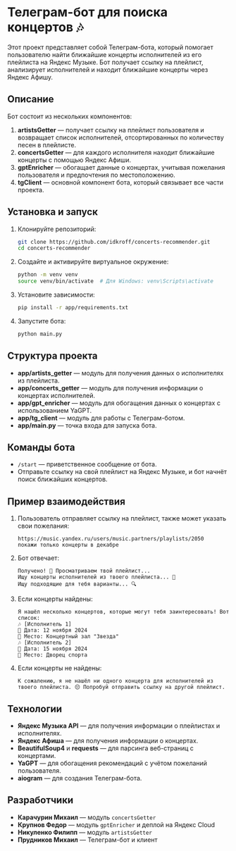 # Телеграм-бот для поиска концертов 🎶

Этот проект представляет собой Телеграм-бота, который помогает пользователю найти ближайшие концерты исполнителей из его плейлиста на Яндекс Музыке. Бот получает ссылку на плейлист, анализирует исполнителей и находит ближайшие концерты через Яндекс Афишу.

## Описание

Бот состоит из нескольких компонентов:

1. **artistsGetter** — получает ссылку на плейлист пользователя и возвращает список исполнителей, отсортированных по количеству песен в плейлисте.
2. **concertsGetter** — для каждого исполнителя находит ближайшие концерты с помощью Яндекс Афиши.
3. **gptEnricher** — обогащает данные о концертах, учитывая пожелания пользователя и предпочтения по местоположению.
4. **tgClient** — основной компонент бота, который связывает все части проекта.

## Установка и запуск

1. Клонируйте репозиторий:

    ```bash
    git clone https://github.com/idkroff/concerts-recommender.git
    cd concerts-recommender
    ```

2. Создайте и активируйте виртуальное окружение:

    ```bash
    python -m venv venv
    source venv/bin/activate  # Для Windows: venv\Scripts\activate
    ```

3. Установите зависимости:

    ```bash
    pip install -r app/requirements.txt
    ```

4. Запустите бота:

    ```bash
    python main.py
    ```

## Структура проекта

- **app/artists_getter** — модуль для получения данных о исполнителях из плейлиста.
- **app/concerts_getter** — модуль для получения информации о концертах исполнителей.
- **app/gpt_enricher** — модуль для обогащения данных о концертах с использованием YaGPT.
- **app/tg_client** — модуль для работы с Телеграм-ботом.
- **app/main.py** — точка входа для запуска бота.

## Команды бота

- `/start` — приветственное сообщение от бота.
- Отправьте ссылку на свой плейлист на Яндекс Музыке, и бот начнёт поиск ближайших концертов.

## Пример взаимодействия

1. Пользователь отправляет ссылку на плейлист, также может указать свои пожелания:

    ```
    https://music.yandex.ru/users/music.partners/playlists/2050
    покажи только концерты в декабре

    ```

2. Бот отвечает:

    ```
    Получено! 📝 Просматриваем твой плейлист...
    Ищу концерты исполнителей из твоего плейлиста... 🎤
    Ищу подходящие для тебя варианты... 🔍
    ```

3. Если концерты найдены:

    ```
    Я нашёл несколько концертов, которые могут тебя заинтересовать! Вот список:
    🎶 [Исполнитель 1]
    📅 Дата: 12 ноября 2024
    📍 Место: Концертный зал "Звезда"
    🎶 [Исполнитель 2]
    📅 Дата: 15 ноября 2024
    📍 Место: Дворец спорта
    ```

4. Если концерты не найдены:

    ```
    К сожалению, я не нашёл ни одного концерта для исполнителей из твоего плейлиста. 😔 Попробуй отправить ссылку на другой плейлист.
    ```

## Технологии

- **Яндекс Музыка API** — для получения информации о плейлистах и исполнителях.
- **Яндекс Афиша** — для получения информации о концертах.
- **BeautifulSoup4** и **requests** — для парсинга веб-страниц с концертами.
- **YaGPT** — для обогащения рекомендаций с учётом пожеланий пользователя.
- **aiogram** — для создания Телеграм-бота.

## Разработчики

- **Карачурин Михаил** — модуль `concertsGetter`
- **Крупнов Федор** — модуль `gptEnricher` и деплой на Яндекс Cloud
- **Никуленко Филипп** — модуль `artistsGetter`
- **Прудников Михаил** — Телеграм-бот и клиент

